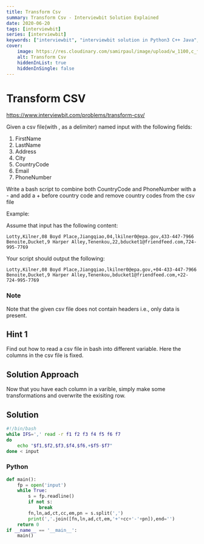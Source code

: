```yaml
---
title: Transform Csv
summary: Transform Csv - Interviewbit Solution Explained
date: 2020-06-20
tags: [interviewbit]
series: [interviewbit]
keywords: ["interviewbit", "interviewbit solution in Python3 C++ Java", "Transform Csv Solution Explained"]
cover:
    image: https://res.cloudinary.com/samirpaul/image/upload/w_1100,c_fit,co_rgb:FFFFFF,l_text:Arial_75_bold:Transform Csv - Solution Explained/problem-solving.webp
    alt: Transform Csv
    hiddenInList: true
    hiddenInSingle: false
---
```


# Transform CSV

https://www.interviewbit.com/problems/transform-csv/

Given a csv file(with , as a delimiter) named input with the following fields:

1. FirstName
2. LastName
3. Address
4. City
5. CountryCode
6. Email
7. PhoneNumber

Write a bash script to combine both CountryCode and PhoneNumber with a - and add a + before country code and remove country codes from the csv file

Example:

Assume that input has the following content:

```
Lotty,Kilner,08 Boyd Place,Jiangqiao,04,lkilner0@epa.gov,433-447-7966
Benoite,Ducket,9 Harper Alley,Tenenkou,22,bducket1@friendfeed.com,724-995-7769
```

Your script should output the following:

```
Lotty,Kilner,08 Boyd Place,Jiangqiao,lkilner0@epa.gov,+04-433-447-7966
Benoite,Ducket,9 Harper Alley,Tenenkou,bducket1@friendfeed.com,+22-724-995-7769
```

### Note
Note that the given csv file does not contain headers i.e., only data is present.

## Hint 1

Find out how to read a csv file in bash into different variable. Here the columns in the csv file is fixed.

## Solution Approach

Now that you have each column in a varible, simply make some transformations and overwrite the exisiting row.

## Solution
```bash
#!/bin/bash
while IFS=',' read -r f1 f2 f3 f4 f5 f6 f7
do
    echo "$f1,$f2,$f3,$f4,$f6,+$f5-$f7"
done < input
```

### Python
```python
def main():
    fp = open('input')
    while True:
        s = fp.readline()
        if not s:
            break
        fn,ln,ad,ct,cc,em,pn = s.split(',')
        print(','.join([fn,ln,ad,ct,em,'+'+cc+'-'+pn]),end='')
    return 0
if __name__ == '__main__':
    main()
```

